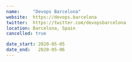 ```yaml
---
name:     "Devops Barcelona"
website:  https://devops.barcelona
twitter:  https://twitter.com/devopsbarcelona
location: Barcelona, Spain
cancelled: true

date_start: 2020-05-05
date_end:   2020-05-06
---
```

